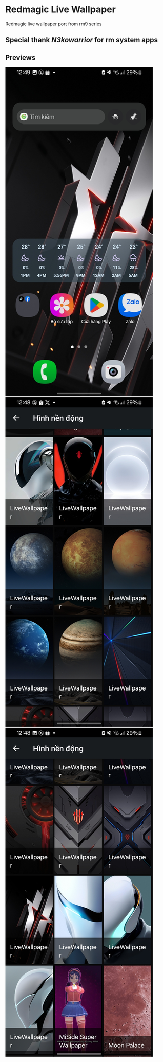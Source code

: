 # Redmagic Live Wallpaper
Redmagic live wallpaper port from rm9 series

## Special thank *N3kowarrior* for rm system apps

## Previews
![preview1](preview1.jpg)
![preview2](preview2.jpg)
![preview3](preview3.jpg)
